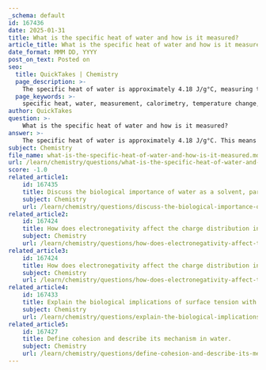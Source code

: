 ```yaml
---
_schema: default
id: 167436
date: 2025-01-31
title: What is the specific heat of water and how is it measured?
article_title: What is the specific heat of water and how is it measured?
date_format: MMM DD, YYYY
post_on_text: Posted on
seo:
  title: QuickTakes | Chemistry
  page_description: >-
    The specific heat of water is approximately 4.18 J/g°C, measuring the energy required to change its temperature. This property is vital for temperature regulation in environments and organisms.
  page_keywords: >-
    specific heat, water, measurement, calorimetry, temperature change, heat capacity, joules, environmental stability, aquatic ecosystems, energy absorption, homeostasis
author: QuickTakes
question: >-
    What is the specific heat of water and how is it measured?
answer: >-
    The specific heat of water is approximately 4.18 J/g°C. This means that it requires 4.18 joules of energy to raise the temperature of 1 gram of water by 1 degree Celsius. This high specific heat capacity is a crucial property of water, allowing it to absorb and store large amounts of heat without experiencing significant temperature changes. This characteristic plays a vital role in stabilizing temperatures in aquatic environments, which is essential for the survival of various organisms that inhabit these ecosystems.\n\nThe measurement of specific heat is typically conducted using calorimetry, where a known mass of water is subjected to a specific amount of heat energy, and the resulting temperature change is recorded. The formula used to calculate specific heat is:\n\n$$\nc = \frac{Q}{m \Delta T}\n$$\n\nwhere:\n- $ c $ is the specific heat capacity,\n- $ Q $ is the heat added (in joules),\n- $ m $ is the mass of the substance (in grams),\n- $ \Delta T $ is the change in temperature (in degrees Celsius).\n\nThis property of water is significant not only in environmental contexts but also in biological systems, where it helps regulate temperatures and maintain homeostasis in living organisms.
subject: Chemistry
file_name: what-is-the-specific-heat-of-water-and-how-is-it-measured.md
url: /learn/chemistry/questions/what-is-the-specific-heat-of-water-and-how-is-it-measured
score: -1.0
related_article1:
    id: 167435
    title: Discuss the biological importance of water as a solvent, particularly in kidney function.
    subject: Chemistry
    url: /learn/chemistry/questions/discuss-the-biological-importance-of-water-as-a-solvent-particularly-in-kidney-function
related_article2:
    id: 167424
    title: How does electronegativity affect the charge distribution in a water molecule?
    subject: Chemistry
    url: /learn/chemistry/questions/how-does-electronegativity-affect-the-charge-distribution-in-a-water-molecule
related_article3:
    id: 167424
    title: How does electronegativity affect the charge distribution in a water molecule?
    subject: Chemistry
    url: /learn/chemistry/questions/how-does-electronegativity-affect-the-charge-distribution-in-a-water-molecule
related_article4:
    id: 167433
    title: Explain the biological implications of surface tension with an example of an organism that utilizes it.
    subject: Chemistry
    url: /learn/chemistry/questions/explain-the-biological-implications-of-surface-tension-with-an-example-of-an-organism-that-utilizes-it
related_article5:
    id: 167427
    title: Define cohesion and describe its mechanism in water.
    subject: Chemistry
    url: /learn/chemistry/questions/define-cohesion-and-describe-its-mechanism-in-water
---
```


&nbsp;